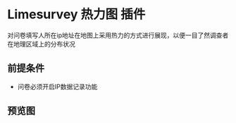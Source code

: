 Limesurvey 热力图 插件
================

对问卷填写人所在ip地址在地图上采用热力的方式进行展现，以便一目了然调查者在地理区域上的分布状况

## 前提条件
- 问卷必须开启IP数据记录功能

## 预览图
